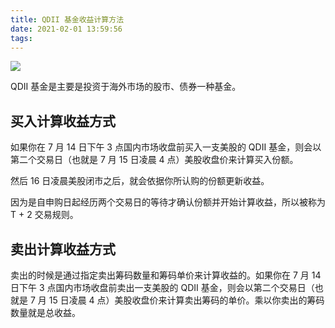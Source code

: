 ```yaml
---
title: QDII 基金收益计算方法
date: 2021-02-01 13:59:56
tags:
---
```


![](chen-144i7G1wIWk-unsplash.jpg)

QDII 基金是主要是投资于海外市场的股市、债券一种基金。

## 买入计算收益方式

如果你在 7 月 14 日下午 3 点国内市场收盘前买入一支美股的 QDII 基金，则会以第二个交易日（也就是 7 月 15 日凌晨 4 点）美股收盘价来计算买入份额。

然后 16 日凌晨美股闭市之后，就会依据你所认购的份额更新收益。

因为是自申购日起经历两个交易日的等待才确认份额并开始计算收益，所以被称为 T + 2 交易规则。

<!--more-->

## 卖出计算收益方式

卖出的时候是通过指定卖出筹码数量和筹码单价来计算收益的。如果你在 7 月 14 日下午 3 点国内市场收盘前卖出一支美股的 QDII 基金，则会以第二个交易日（也就是 7 月 15 日凌晨 4 点）美股收盘价来计算卖出筹码的单价。乘以你卖出的筹码数量就是总收益。

